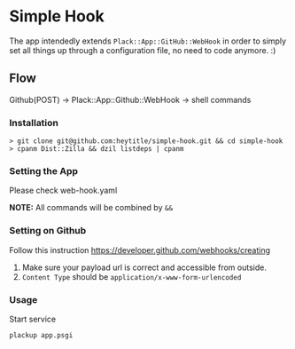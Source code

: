 # Simple Hook
The app intendedly extends `Plack::App::GitHub::WebHook` in order to simply set all things up  through a configuration file, no need to code anymore. :)

## Flow
Github(POST) -> Plack::App::Github::WebHook -> shell commands
### Installation
```
> git clone git@github.com:heytitle/simple-hook.git && cd simple-hook
> cpanm Dist::Zilla && dzil listdeps | cpanm
```

### Setting the App
Please check web-hook.yaml

**NOTE:** All commands will be combined by `&&`

### Setting on Github
Follow this instruction https://developer.github.com/webhooks/creating

1. Make sure your payload url is correct and accessible from outside.
2. `Content Type` should be `application/x-www-form-urlencoded`

### Usage
Start service
```
plackup app.psgi
```
